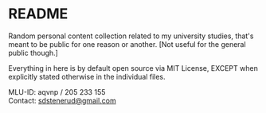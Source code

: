 # README

Random personal content collection related to my university studies, that's meant to be public for one reason or another. [Not useful for the general public though.]

Everything in here is by default open source via MIT License, EXCEPT when explicitly  stated otherwise in the individual files.

MLU-ID: aqvnp / 205 233 155<br>
Contact: sdstenerud@gmail.com
